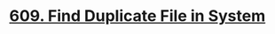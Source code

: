# [609. Find Duplicate File in System](https://leetcode.com/problems/find-duplicate-file-in-system/)

